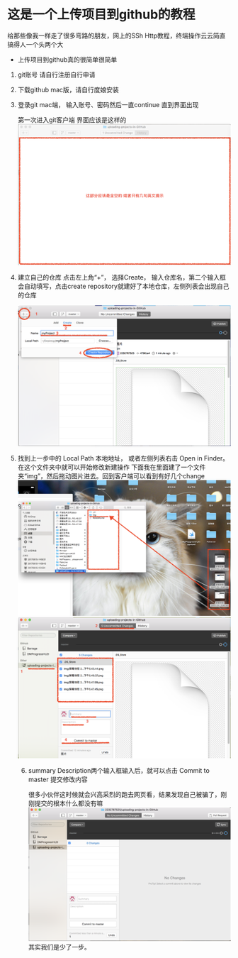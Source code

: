# 这是一个上传项目到github的教程

给那些像我一样走了很多弯路的朋友，网上的SSh Http教程，终端操作云云简直搞得人一个头两个大

* 上传项目到github真的很简单很简单

1. git账号 请自行注册自行申请
2. 下载github mac版，请自行度娘安装
3. 登录git mac端， 输入账号、密码然后一直continue 直到界面出现

    第一次进入git客户端 界面应该是这样的
    ![界面应该是全空 或者只有几句英文提示](https://github.com/2232787525/uploading-projects-in-GitHub/blob/master/img/屏幕快照%202017-11-21%20下午5.45.44.png)

4. 建立自己的仓库
    点击左上角“+”， 选择Create， 输入仓库名，第二个输入框会自动填写，点击create repository就建好了本地仓库，左侧列表会出现自己的仓库
    
    ![建立自己的仓库](https://github.com/2232787525/uploading-projects-in-GitHub/blob/master/img/屏幕快照%202017-11-21%20下午5.47.45.png)
    
5. 找到上一步中的 Local Path 本地地址， 或者左侧列表右击 Open in Finder。在这个文件夹中就可以开始修改新建操作
    下面我在里面建了一个文件夹“img”，然后拖动图片进去。回到客户端可以看到有好几个change
       ![拖动图片进去](https://github.com/2232787525/uploading-projects-in-GitHub/blob/master/img/建文件夹拖入img.png)
        ![好几个change](https://github.com/2232787525/uploading-projects-in-GitHub/blob/master/img/change.png)
        
    6. summary Description两个输入框输入后，就可以点击 Commit to master 提交修改内容
    
        很多小伙伴这时候就会兴高采烈的跑去网页看，结果发现自己被骗了，刚刚提交的根本什么都没有嘛
        ![提交后](https://github.com/2232787525/uploading-projects-in-GitHub/blob/master/img/提交后.png)
        其实我们是少了一步。
